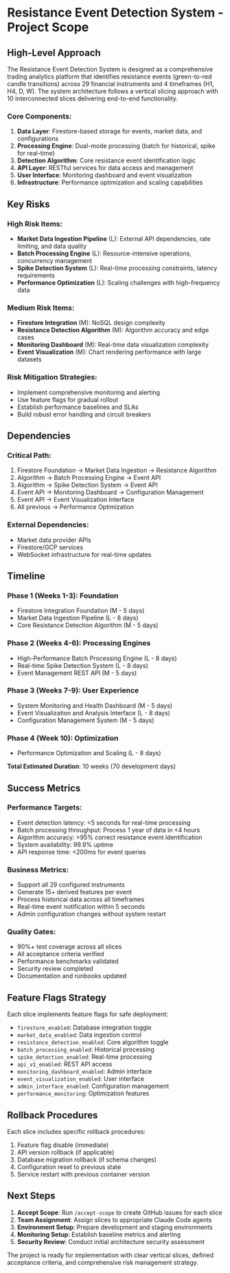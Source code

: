 # Resistance Event Detection System - Project Scope

## High-Level Approach

The Resistance Event Detection System is designed as a comprehensive trading analytics platform that identifies resistance events (green-to-red candle transitions) across 29 financial instruments and 4 timeframes (H1, H4, D, W). The system architecture follows a vertical slicing approach with 10 interconnected slices delivering end-to-end functionality.

### Core Components:
1. **Data Layer**: Firestore-based storage for events, market data, and configurations
2. **Processing Engine**: Dual-mode processing (batch for historical, spike for real-time)
3. **Detection Algorithm**: Core resistance event identification logic
4. **API Layer**: RESTful services for data access and management
5. **User Interface**: Monitoring dashboard and event visualization
6. **Infrastructure**: Performance optimization and scaling capabilities

## Key Risks

### High Risk Items:
- **Market Data Ingestion Pipeline** (L): External API dependencies, rate limiting, and data quality
- **Batch Processing Engine** (L): Resource-intensive operations, concurrency management
- **Spike Detection System** (L): Real-time processing constraints, latency requirements
- **Performance Optimization** (L): Scaling challenges with high-frequency data

### Medium Risk Items:
- **Firestore Integration** (M): NoSQL design complexity
- **Resistance Detection Algorithm** (M): Algorithm accuracy and edge cases
- **Monitoring Dashboard** (M): Real-time data visualization complexity
- **Event Visualization** (M): Chart rendering performance with large datasets

### Risk Mitigation Strategies:
- Implement comprehensive monitoring and alerting
- Use feature flags for gradual rollout
- Establish performance baselines and SLAs
- Build robust error handling and circuit breakers

## Dependencies

### Critical Path:
1. Firestore Foundation → Market Data Ingestion → Resistance Algorithm
2. Algorithm → Batch Processing Engine → Event API
3. Algorithm → Spike Detection System → Event API
4. Event API → Monitoring Dashboard → Configuration Management
5. Event API → Event Visualization Interface
6. All previous → Performance Optimization

### External Dependencies:
- Market data provider APIs
- Firestore/GCP services
- WebSocket infrastructure for real-time updates

## Timeline

### Phase 1 (Weeks 1-3): Foundation
- Firestore Integration Foundation (M - 5 days)
- Market Data Ingestion Pipeline (L - 8 days)
- Core Resistance Detection Algorithm (M - 5 days)

### Phase 2 (Weeks 4-6): Processing Engines
- High-Performance Batch Processing Engine (L - 8 days)
- Real-time Spike Detection System (L - 8 days)
- Event Management REST API (M - 5 days)

### Phase 3 (Weeks 7-9): User Experience
- System Monitoring and Health Dashboard (M - 5 days)
- Event Visualization and Analysis Interface (L - 8 days)
- Configuration Management System (M - 5 days)

### Phase 4 (Week 10): Optimization
- Performance Optimization and Scaling (L - 8 days)

**Total Estimated Duration**: 10 weeks (70 development days)

## Success Metrics

### Performance Targets:
- Event detection latency: <5 seconds for real-time processing
- Batch processing throughput: Process 1 year of data in <4 hours
- Algorithm accuracy: >95% correct resistance event identification
- System availability: 99.9% uptime
- API response time: <200ms for event queries

### Business Metrics:
- Support all 29 configured instruments
- Generate 15+ derived features per event
- Process historical data across all timeframes
- Real-time event notification within 5 seconds
- Admin configuration changes without system restart

### Quality Gates:
- 90%+ test coverage across all slices
- All acceptance criteria verified
- Performance benchmarks validated
- Security review completed
- Documentation and runbooks updated

## Feature Flags Strategy

Each slice implements feature flags for safe deployment:
- `firestore_enabled`: Database integration toggle
- `market_data_enabled`: Data ingestion control
- `resistance_detection_enabled`: Core algorithm toggle
- `batch_processing_enabled`: Historical processing
- `spike_detection_enabled`: Real-time processing
- `api_v1_enabled`: REST API access
- `monitoring_dashboard_enabled`: Admin interface
- `event_visualization_enabled`: User interface
- `admin_interface_enabled`: Configuration management
- `performance_monitoring`: Optimization features

## Rollback Procedures

Each slice includes specific rollback procedures:
1. Feature flag disable (immediate)
2. API version rollback (if applicable)
3. Database migration rollback (if schema changes)
4. Configuration reset to previous state
5. Service restart with previous container version

## Next Steps

1. **Accept Scope**: Run `/accept-scope` to create GitHub issues for each slice
2. **Team Assignment**: Assign slices to appropriate Claude Code agents
3. **Environment Setup**: Prepare development and staging environments
4. **Monitoring Setup**: Establish baseline metrics and alerting
5. **Security Review**: Conduct initial architecture security assessment

The project is ready for implementation with clear vertical slices, defined acceptance criteria, and comprehensive risk management strategy.